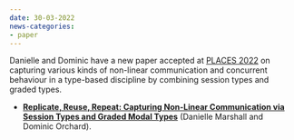 ```yaml
---
date: 30-03-2022
news-categories:
- paper
---
```


Danielle and Dominic have a new paper accepted at [PLACES 2022](https://places-workshop.github.io/) on capturing various kinds of non-linear 
communication and concurrent behaviour in a type-based discipline by combining session types and graded types.

- [__Replicate, Reuse, Repeat: Capturing Non-Linear Communication via Session Types and Graded Modal Types__](https://arxiv.org/abs/2203.12875) (Danielle Marshall and Dominic Orchard).
